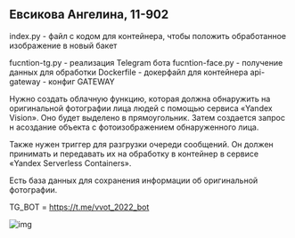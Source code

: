 ## Евсикова Ангелина, 11-902

index.py - файл с кодом для контейнера, чтобы положить обработанное изображение в новый бакет

fucntion-tg.py - реализация Telegram бота
fucntion-face.py - получение данных для обработки
Dockerfile - докерфайл для контейнера
api-gateway - конфиг GATEWAY

Нужно создать облачную функцию, которая должна обнаружить на оригинальной фотографии лица людей с помощью сервиса «Yandex Vision». Оно будет выделено в прямоугольник. Затем создается запрос н асоздание объекта с фотоизображением обнаруженного лица.

Также нужен триггер для разгрузки очереди сообщений. Он должен принимать и передавать их на обработку в контейнер в сервисе «Yandex Serverless Containers».

Есть база данных для сохранения информации об оригинальной фотографии.

TG_BOT = https://t.me/vvot_2022_bot

  ![img](https://user-images.githubusercontent.com/57727402/209463285-5e87ed46-1cc8-4254-a971-cbf0e3e0f55d.png)
